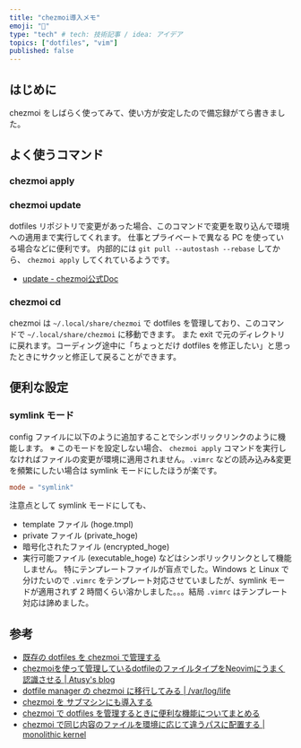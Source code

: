 ```yaml
---
title: "chezmoi導入メモ"
emoji: "📀"
type: "tech" # tech: 技術記事 / idea: アイデア
topics: ["dotfiles", "vim"]
published: false
---
```

## はじめに

chezmoi をしばらく使ってみて、使い方が安定したので備忘録がてら書きました。

## よく使うコマンド

### chezmoi apply

### chezmoi update

dotfiles リポジトリで変更があった場合、このコマンドで変更を取り込んで環境への適用まで実行してくれます。
仕事とプライベートで異なる PC を使っている場合などに便利です。
内部的には `git pull --autostash --rebase` してから、 `chezmoi apply` してくれているようです。

- [update - chezmoi公式Doc](https://www.chezmoi.io/reference/commands/update/)

### chezmoi cd

chezmoi は `~/.local/share/chezmoi` で dotfiles を管理しており、このコマンドで `~/.local/share/chezmoi` に移動できます。
また exit で元のディレクトリに戻れます。コーディング途中に「ちょっとだけ dotfiles を修正したい」と思ったときにサクッと修正して戻ることができます。

## 便利な設定

### symlink モード

config ファイルに以下のように追加することでシンボリックリンクのように機能します。
※ このモードを設定しない場合、 `chezmoi apply` コマンドを実行しなければファイルの変更が環境に適用されません。`.vimrc` などの読み込み&変更を頻繁にしたい場合は symlink モードにしたほうが楽です。

```config.toml
mode = "symlink"
```

注意点として symlink モードにしても、

- template ファイル (hoge.tmpl)
- private ファイル (private_hoge)
- 暗号化されたファイル (encrypted_hoge)
- 実行可能ファイル (executable_hoge)
などはシンボリックリンクとして機能しません。
特にテンプレートファイルが盲点でした。Windows と Linux で分けたいので `.vimrc` をテンプレート対応させていましたが、symlink モードが適用されず 2 時間くらい溶かしました。。。結局 `.vimrc` はテンプレート対応は諦めました。

## 参考

- [既存の dotfiles を chezmoi で管理する](https://zenn.dev/johnmanjiro13/articles/d14825f4ef3184)
- [chezmoiを使って管理しているdotfileのファイルタイプをNeovimにうまく認識させる | Atusy's blog](https://blog.atusy.net/2023/01/11/neovim-filetype-matching-with-chezmoi/)
- [dotfile manager の chezmoi に移行してみる | /var/log/life](https://blog.yamano.dev/posts/25a8f07bc0e3913807cdf2c3fd48b3cc/)
- [chezmoi を サブマシンにも導入する](https://zenn.dev/yukionodera/articles/setup-second-machine)
- [chezmoi で dotfiles を管理するときに便利な機能についてまとめる](https://zenn.dev/ganariya/articles/useful-features-of-chezmoi)
- [chezmoi で同じ内容のファイルを環境に応じて違うパスに配置する | monolithic kernel](https://blog.mono0x.net/2023/04/16/chezmoi-different-locations-with-the-same-contents/)
